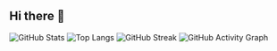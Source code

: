 ## Hi there 👋
![GitHub Stats](https://github-readme-stats.vercel.app/api?username=ahmadbale&show_icons=true&theme=radical)
![Top Langs](https://github-readme-stats.vercel.app/api/top-langs/?username=ahmadbale&layout=compact&theme=tokyonight)
![GitHub Streak](https://streak-stats.demolab.com/?user=ahmadbale&theme=dark)
![GitHub Activity Graph](https://github-readme-activity-graph.vercel.app/graph?username=ahmadbale&theme=react)

